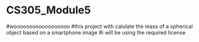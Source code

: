 # CS305_Module5
#woooooooooooooooooo
#this project with calulate the mass of a spherical object based on a smartphone image
#i will be using the required license
